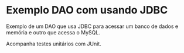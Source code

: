 Exemplo DAO com usando JDBC
============

Exemplo de um DAO que usa JDBC para acessar um banco de dados e memória e outro que acessa o MySQL. 

Acompanha testes unitários com JUnit.
